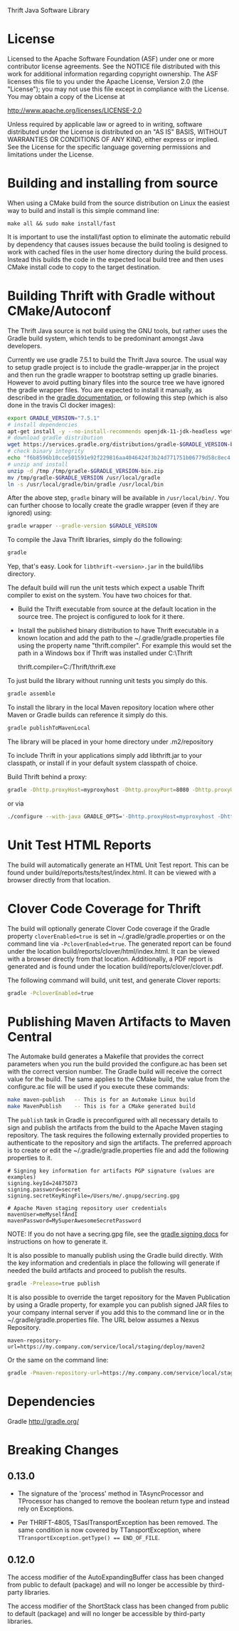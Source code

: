 Thrift Java Software Library

License
=======

Licensed to the Apache Software Foundation (ASF) under one
or more contributor license agreements. See the NOTICE file
distributed with this work for additional information
regarding copyright ownership. The ASF licenses this file
to you under the Apache License, Version 2.0 (the
"License"); you may not use this file except in compliance
with the License. You may obtain a copy of the License at

  http://www.apache.org/licenses/LICENSE-2.0

Unless required by applicable law or agreed to in writing,
software distributed under the License is distributed on an
"AS IS" BASIS, WITHOUT WARRANTIES OR CONDITIONS OF ANY
KIND, either express or implied. See the License for the
specific language governing permissions and limitations
under the License.

Building and installing from source
===================================

When using a CMake build from the source distribution on Linux the
easiest way to build and install is this simple command line:

    make all && sudo make install/fast

It is important to use the install/fast option to eliminate
the automatic rebuild by dependency that causes issues because
the build tooling is designed to work with cached files in the
user home directory during the build process. Instead this builds
the code in the expected local build tree and then uses CMake
install code to copy to the target destination.

Building Thrift with Gradle without CMake/Autoconf
==================================================

The Thrift Java source is not build using the GNU tools, but rather uses
the Gradle build system, which tends to be predominant amongst Java
developers.

Currently we use gradle 7.5.1 to build the Thrift Java source. The usual way to setup gradle
project is to include the gradle-wrapper.jar in the project and then run the gradle wrapper to
bootstrap setting up gradle binaries. However to avoid putting binary files into the source tree we
have ignored the gradle wrapper files. You are expected to install it manually, as described in
the [gradle documentation](https://docs.gradle.org/current/userguide/installation.html), or
following this step (which is also done in the travis CI docker images):

```bash
export GRADLE_VERSION="7.5.1"
# install dependencies
apt-get install -y --no-install-recommends openjdk-11-jdk-headless wget unzip
# download gradle distribution
wget https://services.gradle.org/distributions/gradle-$GRADLE_VERSION-bin.zip -q -O /tmp/gradle-$GRADLE_VERSION-bin.zip
# check binary integrity
echo "f6b8596b10cce501591e92f229816aa4046424f3b24d771751b06779d58c8ec4  /tmp/gradle-$GRADLE_VERSION-bin.zip" | sha256sum -c -
# unzip and install
unzip -d /tmp /tmp/gradle-$GRADLE_VERSION-bin.zip
mv /tmp/gradle-$GRADLE_VERSION /usr/local/gradle
ln -s /usr/local/gradle/bin/gradle /usr/local/bin
```

After the above step, `gradle` binary will be available in `/usr/local/bin/`. You can further choose
to locally create the gradle wrapper (even if they are ignored) using:

```bash
gradle wrapper --gradle-version $GRADLE_VERSION
```

To compile the Java Thrift libraries, simply do the following:

```bash
gradle
```

Yep, that's easy. Look for `libthrift-<version>.jar` in the build/libs directory.

The default build will run the unit tests which expect a usable
Thrift compiler to exist on the system. You have two choices for
that.

* Build the Thrift executable from source at the default
  location in the source tree. The project is configured
  to look for it there.
* Install the published binary distribution to have Thrift
  executable in a known location and add the path to the
  ~/.gradle/gradle.properties file using the property name
  "thrift.compiler". For example this would set the path in
  a Windows box if Thrift was installed under C:\Thrift

    thrift.compiler=C:/Thrift/thrift.exe

To just build the library without running unit tests you simply do this.

```bash
gradle assemble
```

To install the library in the local Maven repository location
where other Maven or Gradle builds can reference it simply do this.

```bash
gradle publishToMavenLocal
```

The library will be placed in your home directory under .m2/repository

To include Thrift in your applications simply add libthrift.jar to your
classpath, or install if in your default system classpath of choice.


Build Thrift behind a proxy:


```bash
gradle -Dhttp.proxyHost=myproxyhost -Dhttp.proxyPort=8080 -Dhttp.proxyUser=thriftuser -Dhttp.proxyPassword=topsecret
```

or via

```bash
./configure --with-java GRADLE_OPTS='-Dhttp.proxyHost=myproxyhost -Dhttp.proxyPort=8080 -Dhttp.proxyUser=thriftuser -Dhttp.proxyPassword=topsecret'
```

Unit Test HTML Reports
======================

The build will automatically generate an HTML Unit Test report. This can be found
under build/reports/tests/test/index.html. It can be viewed with a browser
directly from that location.


Clover Code Coverage for Thrift
===============================

The build will optionally generate Clover Code coverage if the Gradle property
`cloverEnabled=true` is set in ~/.gradle/gradle.properties or on the command line
via `-PcloverEnabled=true`. The generated report can be found under the location
build/reports/clover/html/index.html. It can be viewed with a browser
directly from that location. Additionally, a PDF report is generated and is found
under the location build/reports/clover/clover.pdf.

The following command will build, unit test, and generate Clover reports:

```bash
gradle -PcloverEnabled=true
```

Publishing Maven Artifacts to Maven Central
===========================================

The Automake build generates a Makefile that provides the correct parameters
when you run the build provided the configure.ac has been set with the correct
version number. The Gradle build will receive the correct value for the build.
The same applies to the CMake build, the value from the configure.ac file will
be used if you execute these commands:

```bash
make maven-publish   -- This is for an Automake Linux build
make MavenPublish    -- This is for a CMake generated build
```

The `publish` task in Gradle is preconfigured with all necessary details
to sign and publish the artifacts from the build to the Apache Maven staging
repository. The task requires the following externally provided properties to
authenticate to the repository and sign the artifacts. The preferred approach
is to create or edit the ~/.gradle/gradle.properties file and add the following
properties to it.

```properties
# Signing key information for artifacts PGP signature (values are examples)
signing.keyId=24875D73
signing.password=secret
signing.secretKeyRingFile=/Users/me/.gnupg/secring.gpg

# Apache Maven staging repository user credentials
mavenUser=meMyselfAndI
mavenPassword=MySuperAwesomeSecretPassword
```

NOTE: If you do not have a secring.gpg file, see the
[gradle signing docs](https://docs.gradle.org/current/userguide/signing_plugin.html)
for instructions on how to generate it.

It is also possible to manually publish using the Gradle build directly.
With the key information and credentials in place the following will generate
if needed the build artifacts and proceed to publish the results.

```bash
gradle -Prelease=true publish
```

It is also possible to override the target repository for the Maven Publication
by using a Gradle property, for example you can publish signed JAR files to your
company internal server if you add this to the command line or in the
~/.gradle/gradle.properties file. The URL below assumes a Nexus Repository.

```properties
maven-repository-url=https://my.company.com/service/local/staging/deploy/maven2
```

Or the same on the command line:

```bash
gradle -Pmaven-repository-url=https://my.company.com/service/local/staging/deploy/maven2 -Prelease=true -Pthrift.version=0.11.0 publish
```


Dependencies
============

Gradle
http://gradle.org/

# Breaking Changes

## 0.13.0

* The signature of the 'process' method in TAsyncProcessor and TProcessor has
changed to remove the boolean return type and instead rely on Exceptions.

* Per THRIFT-4805, TSaslTransportException has been removed. The same condition
is now covered by TTansportException, where `TTransportException.getType() == END_OF_FILE`.

## 0.12.0

The access modifier of the AutoExpandingBuffer class has been changed from
public to default (package) and will no longer be accessible by third-party
libraries.

The access modifier of the ShortStack class has been changed from
public to default (package) and will no longer be accessible by third-party
libraries.

